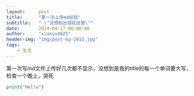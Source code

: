 ```yaml
---
layout:     post
title:      "第一次上传md经验"
subtitle:   " \"没想到出错在这里\""
date:       2024-04-17 00:00:00
author:     "xianyu4625"
header-img: "img/post-bg-2015.jpg"
tags:
    - 生活
---
```


第一次写md文件上传好几次都不显示，没想到是我的title的每一个单词要大写，检查一个晚上，哭死
```python
print("Hello")
```